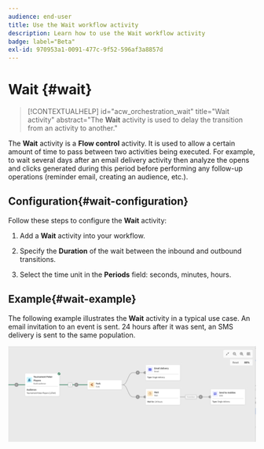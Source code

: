 ```yaml
---
audience: end-user
title: Use the Wait workflow activity
description: Learn how to use the Wait workflow activity
badge: label="Beta"
exl-id: 970953a1-0091-477c-9f52-596af3a8857d
---
```

# Wait {#wait}

>[!CONTEXTUALHELP]
>id="acw_orchestration_wait"
>title="Wait activity"
>abstract="The **Wait** activity is used to delay the transition from an activity to another."

The **Wait** activity is a **Flow control** activity. It is used to allow a certain amount of time to pass between two activities being executed. For example, to wait several days after an email delivery activity then analyze the opens and clicks generated during this period before performing any follow-up operations (reminder email, creating an audience, etc.).

## Configuration{#wait-configuration}

Follow these steps to configure the **Wait** activity:

1. Add a **Wait** activity into your workflow.

1. Specify the **Duration** of the wait between the inbound and outbound transitions.

1. Select the time unit in the **Periods** field: seconds, minutes, hours. 

## Example{#wait-example}

The following example illustrates the **Wait** activity in a typical use case. An email invitation to an event is sent. 24 hours after it was sent, an SMS delivery is sent to the same population.

![](../assets/workflow-wait-example.png)
